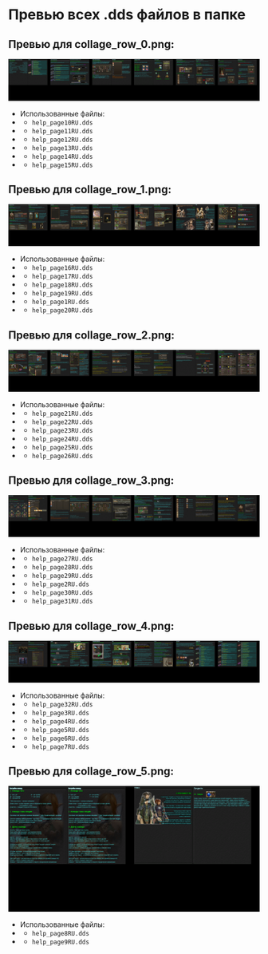 # Превью всех .dds файлов в папке
## Превью для collage_row_0.png:
![collage_row_0.png](collage_row_0.png)
- Использованные файлы:
- - ``` help_page10RU.dds ```
- - ``` help_page11RU.dds ```
- - ``` help_page12RU.dds ```
- - ``` help_page13RU.dds ```
- - ``` help_page14RU.dds ```
- - ``` help_page15RU.dds ```
## Превью для collage_row_1.png:
![collage_row_1.png](collage_row_1.png)
- Использованные файлы:
- - ``` help_page16RU.dds ```
- - ``` help_page17RU.dds ```
- - ``` help_page18RU.dds ```
- - ``` help_page19RU.dds ```
- - ``` help_page1RU.dds ```
- - ``` help_page20RU.dds ```
## Превью для collage_row_2.png:
![collage_row_2.png](collage_row_2.png)
- Использованные файлы:
- - ``` help_page21RU.dds ```
- - ``` help_page22RU.dds ```
- - ``` help_page23RU.dds ```
- - ``` help_page24RU.dds ```
- - ``` help_page25RU.dds ```
- - ``` help_page26RU.dds ```
## Превью для collage_row_3.png:
![collage_row_3.png](collage_row_3.png)
- Использованные файлы:
- - ``` help_page27RU.dds ```
- - ``` help_page28RU.dds ```
- - ``` help_page29RU.dds ```
- - ``` help_page2RU.dds ```
- - ``` help_page30RU.dds ```
- - ``` help_page31RU.dds ```
## Превью для collage_row_4.png:
![collage_row_4.png](collage_row_4.png)
- Использованные файлы:
- - ``` help_page32RU.dds ```
- - ``` help_page3RU.dds ```
- - ``` help_page4RU.dds ```
- - ``` help_page5RU.dds ```
- - ``` help_page6RU.dds ```
- - ``` help_page7RU.dds ```
## Превью для collage_row_5.png:
![collage_row_5.png](collage_row_5.png)
- Использованные файлы:
- - ``` help_page8RU.dds ```
- - ``` help_page9RU.dds ```
